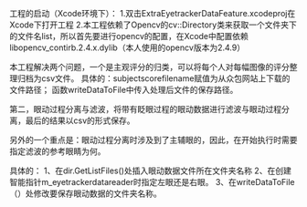 工程的启动（Xcode环境下）：
1.双击ExtraEyetrackerDataFeature.xcodeproj在Xcode下打开工程
2.本工程依赖了Opencv的cv::Directory类来获取一个文件夹下的文件名list，所以首先要进行opencv的配置，在Xcode中配置依赖libopencv_contirb.2.4.x.dylib（本人使用的opencv版本为2.4.9）

本工程解决两个问题，一个是主观评分的归类，可以将每个人对每幅图像的评分整理归档为csv文件。
具体的：subjectscorefilename赋值为从众包网站上下载的文件路径；
函数writeDataToFile中传入处理后文件的保存路径。

第二，眼动过程分离与滤波，将带有眨眼过程的眼动数据进行滤波与眼动过程分离，最后的结果以csv的形式保存。

另外的一个重点是：眼动过程分离时涉及到了主辅眼的，因此，在开始执行时需要指定滤波的参考眼睛为何。

具体的：
1、在dir.GetListFiles()处插入眼动数据文件所在文件夹名称
2、在创建智能指针m_eyetrackerdatareader时指定左眼还是右眼。
3、在writeDataToFile（）处修改要保存眼动数据的文件夹名称。

